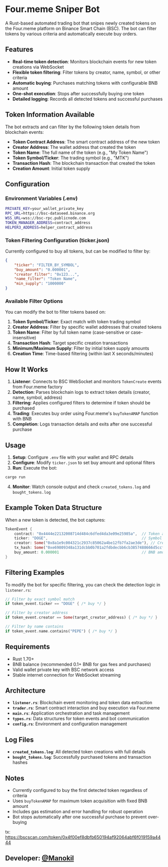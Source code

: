 # Four.meme Sniper Bot

A Rust-based automated trading bot that snipes newly created tokens on the Four.meme platform on Binance Smart Chain (BSC). The bot can filter tokens by various criteria and automatically execute buy orders.

## Features

- **Real-time token detection**: Monitors blockchain events for new token creations via WebSocket
- **Flexible token filtering**: Filter tokens by creator, name, symbol, or other criteria
- **Automatic buying**: Purchases matching tokens with configurable BNB amount
- **One-shot execution**: Stops after successfully buying one token
- **Detailed logging**: Records all detected tokens and successful purchases

## Token Information Available

The bot extracts and can filter by the following token details from blockchain events:

- **Token Contract Address**: The smart contract address of the new token
- **Creator Address**: The wallet address that created the token
- **Token Name**: The full name of the token (e.g., "My Token Name")
- **Token Symbol/Ticker**: The trading symbol (e.g., "MTK")
- **Transaction Hash**: The blockchain transaction that created the token
- **Creation Amount**: Initial token supply

## Configuration

### Environment Variables (.env)
```bash
PRIVATE_KEY=your_wallet_private_key
RPC_URL=https://bsc-dataseed.binance.org
WSS_URL=wss://bsc-rpc.publicnode.com
TOKEN_MANAGER_ADDRESS=contract_address
HELPER3_ADDRESS=helper_contract_address
```

### Token Filtering Configuration (ticker.json)
Currently configured to buy all tokens, but can be modified to filter by:

```json
{
    "ticker": "FILTER_BY_SYMBOL",
    "buy_amount": "0.000001",
    "creator_filter": "0x123...", 
    "name_filter": "Token Name",
    "min_supply": "1000000"
}
```

### Available Filter Options

You can modify the bot to filter tokens based on:

1. **Token Symbol/Ticker**: Exact match with token trading symbol
2. **Creator Address**: Filter by specific wallet addresses that created tokens
3. **Token Name**: Filter by full token name (case-sensitive or case-insensitive)
4. **Transaction Hash**: Target specific creation transactions
5. **Minimum/Maximum Supply**: Filter by initial token supply amounts
6. **Creation Time**: Time-based filtering (within last X seconds/minutes)

## How It Works

1. **Listener**: Connects to BSC WebSocket and monitors `TokenCreate` events from Four.meme factory
2. **Detection**: Parses blockchain logs to extract token details (creator, name, symbol, address)
3. **Filtering**: Applies configured filters to determine if token should be purchased
4. **Trading**: Executes buy order using Four.meme's `buyTokenAMAP` function with BNB
5. **Completion**: Logs transaction details and exits after one successful purchase

## Usage

1. **Setup**: Configure `.env` file with your wallet and RPC details
2. **Configure**: Modify `ticker.json` to set buy amount and optional filters
3. **Run**: Execute the bot:
```bash
cargo run
```

4. **Monitor**: Watch console output and check `created_tokens.log` and `bought_tokens.log`

## Example Token Data Structure

When a new token is detected, the bot captures:
```rust
TokenEvent {
    contract: "0x4444e22132008714d484c6dfed4da3e09e25985a",  // Token address
    ticker: "DOGE",                                          // Symbol
    creator: Some("0x8a1e9c004321c2937c85062a4be12fb7fa2ae3de"), // Creator
    tx_hash: Some("0xe69809348a131dcbb0b701a2fdbdecbb6cb3857488666d5ccf51ea22b4ecdc86"),
    buy_amount: 0.000001                                     // BNB amount to spend
}
```

## Filtering Examples

To modify the bot for specific filtering, you can check the detection logic in `listener.rs`:

```rust
// Filter by exact symbol match
if token_event.ticker == "DOGE" { /* buy */ }

// Filter by creator address
if token_event.creator == Some(target_creator_address) { /* buy */ }

// Filter by name contains
if token_event.name.contains("PEPE") { /* buy */ }
```

## Requirements

- Rust 1.70+
- BNB balance (recommended 0.1+ BNB for gas fees and purchases)
- Valid wallet private key with BSC network access
- Stable internet connection for WebSocket streaming

## Architecture

- **`listener.rs`**: Blockchain event monitoring and token data extraction
- **`trader.rs`**: Smart contract interaction and buy execution via Four.meme
- **`main.rs`**: Application orchestration and task management
- **`types.rs`**: Data structures for token events and bot communication
- **`config.rs`**: Environment and configuration management

## Log Files

- **`created_tokens.log`**: All detected token creations with full details
- **`bought_tokens.log`**: Successfully purchased tokens and transaction hashes

## Notes

- Currently configured to buy the first detected token regardless of criteria
- Uses `buyTokenAMAP` for maximum token acquisition with fixed BNB amount
- Includes gas estimation and error handling for robust operation
- Bot stops automatically after one successful purchase to prevent over-buying
  
 tx: https://bscscan.com/token/0x4f00ef8dbfb650194af92064abf6f019159a4444

## Developer: [@Manokil](https://t.me/Rust0x_726)
